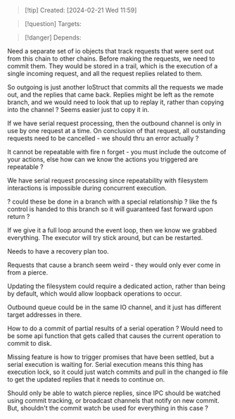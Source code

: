 
>[!tip] Created: [2024-02-21 Wed 11:59]

>[!question] Targets: 

>[!danger] Depends: 

Need a separate set of io objects that track requests that were sent out from this chain to other chains.  Before making the requests, we need to commit them.  They would be stored in a trail, which is the execution of a single incoming request, and all the request replies related to them.

So outgoing is just another IoStruct that commits all the requests we made out, and the replies that came back.  Replies might be left as the remote branch, and we would need to look that up to replay it, rather than copying into the channel ?  Seems easier just to copy it in.

If we have serial request processing, then the outbound channel is only in use by one request at a time.  On conclusion of that request, all outstanding requests need to be cancelled - we should thru an error actually ? 

It cannot be repeatable with fire n forget - you must include the outcome of your actions, else how can we know the actions you triggered are repeatable ?

We have serial request processing since repeatability with filesystem interactions is impossible during concurrent execution.

? could these be done in a branch with a special relationship ?  like the fs control is handed to this branch so it will guaranteed fast forward upon return ?

If we give it a full loop around the event loop, then we know we grabbed everything.
The executor will try stick around, but can be restarted.

Needs to have a recovery plan too.

Requests that cause a branch seem weird - they would only ever come in from a pierce.

Updating the filesystem could require a dedicated action, rather than being by default, which would allow loopback operations to occur.

Outbound queue could be in the same IO channel, and it just has different target addresses in there.

How to do a commit of partial results of a serial operation ?  Would need to be some api function that gets called that causes the current operation to commit to disk.

Missing feature is how to trigger promises that have been settled, but a serial execution is waiting for.  Serial execution means this thing has execution lock, so it could just watch commits and pull in the changed io file to get the updated replies that it needs to continue on.

Should only be able to watch pierce replies, since IPC should be watched using commit tracking, or broadcast channels that notify on new commit.  But, shouldn't the commit watch be used for everything in this case ?
